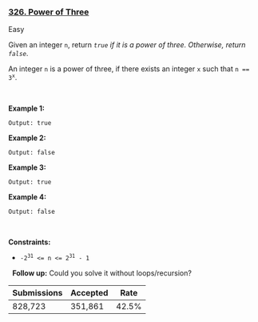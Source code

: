 ### [326. Power of Three](https://leetcode.com/problems/power-of-three)

Easy

Given an integer `` n ``, return _`` true `` if it is a power of three. Otherwise, return `` false ``_.

An integer `` n `` is a power of three, if there exists an integer `` x `` such that <code>n == 3<sup>x</sup></code>.

 

__Example 1:__

```Input: n = 27
Output: true
```

__Example 2:__

```Input: n = 0
Output: false
```

__Example 3:__

```Input: n = 9
Output: true
```

__Example 4:__

```Input: n = 45
Output: false
```

 

__Constraints:__

*   <code>-2<sup>31</sup> <= n <= 2<sup>31</sup> - 1</code>

 
__Follow up:__ Could you solve it without loops/recursion?

| Submissions    | Accepted     | Rate   |
| -------------- | ------------ | ------ |
| 828,723 | 351,861 | 42.5% |